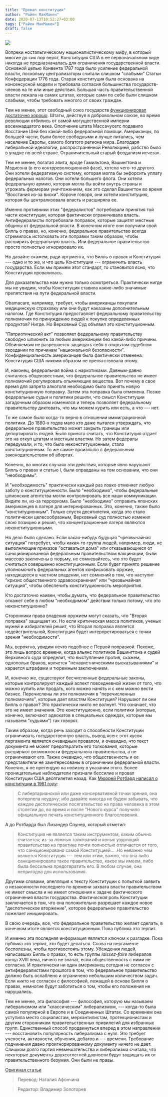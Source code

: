 ```yaml
---
title: "Провал конституции"
author: "Райен МакМакен"
date: 2020-07-13T10:52:27+03:00
tags: ["Райен МакМакен"]
draft: false
---
```

![](https://cdn.mises.org/styles/slideshow/s3/static-page/img/consti1.png?itok=W8N-Y7Fv)

Вопреки ностальгическому националистическому мифу, в который многие до сих пор верят, Конституция США в ее первоначальном виде никогда не предназначалась для ограничения государственной власти. Основной целью Конвента 1787 года было усиление федеральной власти, поскольку централизаторы считали слишком "слабыми" Статьи Конфедерации 1776 года. Старая конституция была основана на консенсусной модели и требовала согласия большинства государств-членов на те или иные действия. Большая часть правительственной власти лежала на самих штатах, которые сами по себе были слишком слабыми, чтобы требовать многого от своих граждан.

Тем не менее, этот свободный союз государств [функционировал достаточно хорошо](https://mises.org/wire/shayss-rebellion-excuse-centralized-american-state). Штаты, действуя в добровольном союзе, во время революции отбились от самой могущественной империи восемнадцатого века. Ополчение штата Массачусетс подавило Восстание Шей без какой-либо федеральной помощи. Американцы, по большей части, были более свободными и лучше питались, чем население Европы, самого богатого региона мира. Благодаря либеральной идеологии, распространенной Революцией, рабство было в упадке по всей стране.  Ограничительный старый феодализм исчезал.

Тем не менее, богатая элита, вроде Гамильтона, Вашингтона и Мэдисона (в его контрреволюционной фазе), хотела чего-то другого. Они хотели федеративную систему, которая могла бы энфорсить уплату федеральных налогов. Они хотели большего флота. Они хотели федеральную армию, которая могла бы войти внутрь страны и угрожать фермерам уничтожением, как это сделал Вашингтон во время "Восстания из-за виски". Короче говоря, они хотели конституцию, которая бы централизовала власть и расширяла ее.

Именно противники этих "федералистов" потребовали принятия той части конституции, которая фактически ограничивала власть. Антифедералисты потребовали поправок, которые защитят местные общины от федеральной власти. В конечном итоге они получили свой Билль о правах, но, конечно, федеральное правительство всегда стремилось истолковать эти поправки таким образом, чтобы расширить федеральную власть. Или федеральное правительство просто полностью игнорировало их.

Но давайте скажем, ради аргумента, что Билль о правах и Конституция --- одно и то же, и что цель Конституции --- ограничить власть государства. Если мы примем этот стандарт, то становится ясно, что Конституция провалилась.

Для доказательства нам нужно только осмотреться. Практически нигде мы не увидим, чтобы Конституция ставила какие-либо значимые препятствия на пути федеральной власти.

Obamacare, например, требует, чтобы американцы покупали медицинскую страховку или они будут наказаны дополнительным налогом. Где Конституция предоставляет федеральному правительству полномочия по принуждению людей к покупке определенных продуктов? Нигде. Но Верховный Суд объявил это конституционным.

"Патриотический акт" позволяет федеральному правительству свободно шпионить за любым американцем без какой-либо причины. Обвиняемым не разрешается защищать себя в открытом судебном заседании по причинам "национальной безопасности". Конфиденциальность американцев была фактически отменена. Конституция США никоим образом не препятствовала этому.

И, наконец, федеральная война с наркотиками. Давным-давно считалось общеизвестным, что федеральное правительство не имеет полномочий регулировать опьяняющие вещества. Вот почему в свое время для запрета алкоголя необходимо было принять новую конституционную поправку. Затем эта поправка была отменена. Позже федеральные судьи и политики решили, что смысл Конституции загадочным образом изменился и теперь позволяет федеральному правительству диктовать, что мы можем курить или есть, а что --- нет.

То же самое было когда-то верно в отношении иммиграционной политики. До 1880-х годов мало кто даже пытался утверждать, что федеральное правительство может закрыть границы или депортировать людей. Было принято считать, что Конституция отдает это на откуп штатам и местным властям. Но затем федералы передумали, и то, что было неконституционным, стало конституционным. То же самое произошло с федеральным законодательством об абортах.

Конечно, во многих случаях эти действия, которые явно нарушают Билль о правах и статью I, были оправданы на том основании, что они "необходимы".

И "необходимость" практически каждый раз ловко отменяет любую заботу о конституционности. Было "необходимо", чтобы федеральные шпионские агентства могли контролировать все наши коммуникации. Видите ли, из-за терроризма. Было "необходимо" отправить японских американцев в лагеря для интернированных. Это, конечно, также было "конституционным". Только спустя десятилетия, когда это стало политически целесообразным, Верховный суд полностью изменил свою позицию и решил, что концентрационные лагеря являются неконституционными.

Но дело было сделано. Если какая-нибудь будущая "чрезвычайная ситуация" потребует, чтобы какая-то группа людей, например, люди, не выполняющие приказов "оставаться дома" или отказывающиеся от санкционированной федеральным правительством вакцинации, были массово заключены в тюрьму, не сомневайтесь, что это будет считаться совершенно конституционным. Если будет принято решение уполномочить федеральных агентов конфисковать оружие, находящееся в частном владении, нет сомнений в том, что наступит "кризис общественного здравоохранения" или "чрезвычайная ситуация", чтобы обеспечить конституционность мероприятия.

Кто достаточно наивен, чтобы думать, что федеральное правительство откажет себе в любом "необходимом" действии только потому, что это неконституционно?

Сторонники права владения оружием могут сказать, что "Вторая поправка" защищает их. Но если критическая масса политиков, ученых мужей и избирателей решит, что Вторая поправка является недействительной, Конституция будет интерпретироваться с точки зрения "необходимости".

Мы, вероятно, увидим нечто подобное с Первой поправкой. Похоже, это лишь вопрос времени, когда альянс политиков Вашингтона и судей Верховного суда определит, что выступление против, скажем, однополых браков, является "ненавистническими высказываниями" и карается штрафами и тюремным заключением.

И, конечно же, существуют бесчисленные федеральные законы, которые контролируют каждый аспект повседневной жизни от того, что можно купить или продать, кого можно нанять и с кем можно вести бизнес.
Перечислены ли эти полномочия в "перечисленных полномочиях", которые дает властям Конституция? Нарушают ли они Билль о правах? Это практически никто не волнует. Что означает, что это не имеет значения. Это конституционно, если политики (которые, конечно, включают адвокатов в специальных одеждах, которые мы называем "судьями") так говорят.

Таким образом, когда речь заходит о способности Конституции ограничивать государственную власть, вывод ясен: этот кусок пергамента является очевидным провалом, и очевидно, что текст документа не может предотвратить его толкования, которые расширяют возможности федерального правительства, а не ограничивают его. Также очевидно, что общественность и ее представители не заинтересованы в ограничении федеральной власти. Конечно, я не претендую на новизну в указании этого. Более проницательные наблюдатели признали бессилие и провал Конституции США десятилетия назад. Как [Мюррей Ротбард написал о конституции в 1961 году](https://www.lewrockwell.com/1970/01/murray-n-rothbard/whats-wrong-with-conservatism/):

> С либертарианской или даже консервативной точки зрения, она потерпела неудачу; ибо давайте никогда не будем забывать, что каждое деспотическое посягательство на права человека в этом столетии до, во время и после "Нового курса" получило официальную печать конституционного благословения.

А до Ротбарда был Лизандер Спунер, который отметил:

> Конституция не является таким инструментом, каким обычно считается; из-за ложных толкований и явных узурпаций правительство на практике почти полностью отличается от того, что санкционировано самой Конституцией… .Но неважно чем является Конституция --- тем или этим, важно, что она либо санкционировала такое правительство, какое мы имеем, либо была бессильна предотвратить его. В любом случае, она непригодна для использования.

Другими словами, апелляция к тексту Конституции с попыткой заявить о незаконности последнего по времени захвата власти правительством не имеет смысла и не имеет отношения к задаче фактического ограничения власти государства. *Фактическая* роль Конституции заключается в том, что она положительно разрешает каждое новое "деспотическое вторжение", которое федеральное правительство пожелает инициировать.

В свою очередь, все, что федеральное правительство желает сделать, в конечном итоге является конституционным. Пока публика это терпит.

И именно эта последняя информация является ключом к разгадке. Пока публика это терпит, это будет делаться. Слова на пергаменте бесполезны, чтобы противостоять этому. Убеждения людей, написавших Билль о правах, то есть группы _laissez-faire_ либералов конца XVIII века, ничего не значат, если общественность с ними не согласна. И практически ни один американец сегодня не согласен с антифедералистами прошлого в том, что федеральное правительство должно быть ослаблено и ограничено небольшим количеством задач. Если никто не согласен с философией, лежащей в основе Билля о правах, немногие будут заботиться о том, чтобы его положения не нарушались.

Тем не менее, эта философия --- философия, которую мы называем либерализмом или "классическим" либерализмом, --- когда-то была самой популярной в Европе и в Соединенных Штатах. Со временем она уступила место социалистам, меркантилистам, протекционистам и другим сторонникам правительственных привилегий для избранных групп. Единственный способ продвинуться вперед в этом направлении --- восстановить популярность либерализма с нуля. Это требует учености, активности, обучения, дебатов и --- времени. Требование подчинения давно проигнорированному документу ничего не дает. Слишком долго партия невмешательства и либерализма считала, что некоторые документы двухсотлетней давности будут защищать их от правительственного безумия. Они были не правы.

[Оригинал статьи](https://mises.org/wire/constitution-failed)

> Перевод: Наталия Афончина

> Редактор: Владимир Золоторев
